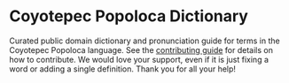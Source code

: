 
# Coyotepec Popoloca Dictionary

Curated public domain dictionary and pronunciation guide for terms in the Coyotepec Popoloca language. See the [contributing guide](https://github.com/drumworkteam/term/blob/make/.github/contributing.md) for details on how to contribute. We would love your support, even if it is just fixing a word or adding a single definition. Thank you for all your help!